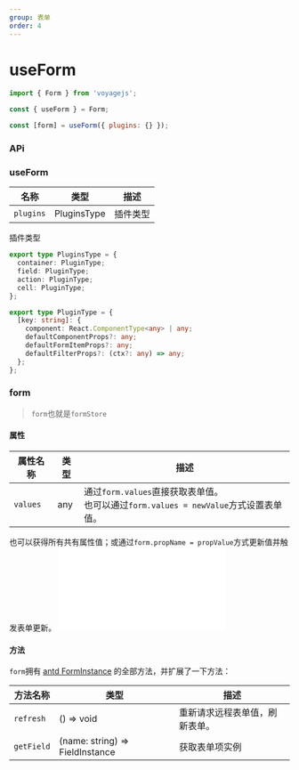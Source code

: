 ```yaml
---
group: 表单
order: 4
---
```


# useForm

```jsx | pure
import { Form } from 'voyagejs';

const { useForm } = Form;

const [form] = useForm({ plugins: {} });
```

### APi

### useForm

| 名称      | 类型        | 描述     |
| --------- | ----------- | -------- |
| `plugins` | PluginsType | 插件类型 |

插件类型

```typescript
export type PluginsType = {
  container: PluginType;
  field: PluginType;
  action: PluginType;
  cell: PluginType;
};

export type PluginType = {
  [key: string]: {
    component: React.ComponentType<any> | any;
    defaultComponentProps?: any;
    defaultFormItemProps?: any;
    defaultFilterProps?: (ctx?: any) => any;
  };
};
```

### form

> `form`也就是`formStore`

#### 属性

| 属性名称 | 类型 | 描述                                                                                     |
| -------- | ---- | ---------------------------------------------------------------------------------------- |
| `values` | any  | 通过`form.values`直接获取表单值。<br> 也可以通过`form.values = newValue`方式设置表单值。 |

也可以获得所有共有属性值；或通过`form.propName = propValue`方式更新值并触发表单更新。
<embed src="./_base.md"></embed>

#### 方法

`form`拥有 [antd FormInstance](https://4x.ant.design/components/form-cn/#FormInstance) 的全部方法，并扩展了一下方法：

| 方法名称   | 类型                            | 描述                           |
| ---------- | ------------------------------- | ------------------------------ |
| `refresh`  | () => void                      | 重新请求远程表单值，刷新表单。 |
| `getField` | (name: string) => FieldInstance | 获取表单项实例                 |
